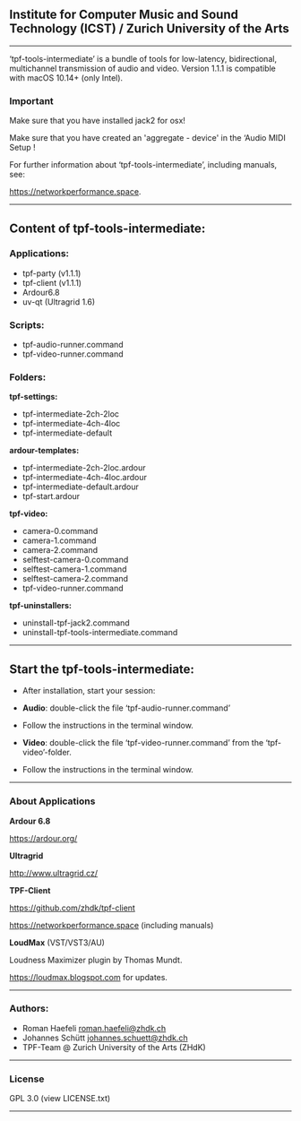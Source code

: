## Institute for Computer Music and Sound Technology (ICST) / Zurich University of the Arts

-----

‘tpf-tools-intermediate’ is a bundle of tools for low-latency, bidirectional, multichannel transmission of audio and video. 
Version 1.1.1 is compatible with macOS 10.14+ (only Intel).


### Important


Make sure that you have installed jack2 for osx!

Make sure that you have created an 'aggregate - device' in the ‘Audio MIDI Setup !

For further information about ‘tpf-tools-intermediate’, including manuals, 
see: 

<https://networkperformance.space>.


----


## Content of tpf-tools-intermediate:


### Applications:


- tpf-party (v1.1.1)
- tpf-client (v1.1.1)
- Ardour6.8
- uv-qt (Ultragrid 1.6)

### Scripts:

- tpf-audio-runner.command
- tpf-video-runner.command


### Folders:

**tpf-settings:**

- tpf-intermediate-2ch-2loc
- tpf-intermediate-4ch-4loc
- tpf-intermediate-default

**ardour-templates:**

- tpf-intermediate-2ch-2loc.ardour
- tpf-intermediate-4ch-4loc.ardour
- tpf-intermediate-default.ardour
- tpf-start.ardour

**tpf-video:**

- camera-0.command
- camera-1.command
- camera-2.command
- selftest-camera-0.command
- selftest-camera-1.command
- selftest-camera-2.command
- tpf-video-runner.command

**tpf-uninstallers:**

- uninstall-tpf-jack2.command
- uninstall-tpf-tools-intermediate.command


----


## Start the tpf-tools-intermediate:


- After installation, start your session:

- **Audio**: double-click the file ‘tpf-audio-runner.command’ 
 
- Follow the instructions in the terminal window.

- **Video**: double-click the file ‘tpf-video-runner.command’ from the ‘tpf-video’-folder. 

- Follow the instructions in the terminal window.

----

### About Applications


**Ardour 6.8**


<https://ardour.org/>


**Ultragrid**


<http://www.ultragrid.cz/> 


**TPF-Client**


<https://github.com/zhdk/tpf-client>

<https://networkperformance.space> (including manuals)


**LoudMax** (VST/VST3/AU)

Loudness Maximizer plugin by Thomas Mundt.

<https://loudmax.blogspot.com> for updates.
 

----

### Authors:

* Roman Haefeli <roman.haefeli@zhdk.ch>
* Johannes Schütt <johannes.schuett@zhdk.ch>
* TPF-Team @ Zurich University of the Arts (ZHdK)

-----

### License

GPL 3.0 (view LICENSE.txt)

-----
